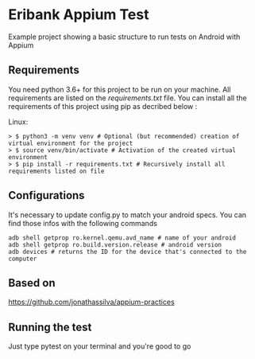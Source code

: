 # Eribank Appium Test
Example project showing a basic structure to run tests on Android with Appium
## Requirements
You need python 3.6+ for this project to be run on your machine.
All requirements are listed on the *requirements.txt* file. You can install all the requirements of this project using pip as decribed below :

Linux:
```
> $ python3 -m venv venv # Optional (but recommended) creation of virtual environment for the project
> $ source venv/bin/activate # Activation of the created virtual environment
> $ pip install -r requirements.txt # Recursively install all requirements listed on file
```

## Configurations
It's necessary to update config.py to match your android specs.
You can find those infos with the following commands
```
adb shell getprop ro.kernel.qemu.avd_name # name of your android
adb shell getprop ro.build.version.release # android version
adb devices # returns the ID for the device that's connected to the computer
```

## Based on
https://github.com/jonathassilva/appium-practices

## Running the test
Just type pytest on your terminal and you're good to go